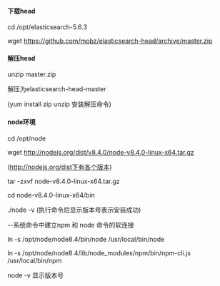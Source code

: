
#### 下载head

cd /opt/elasticsearch-5.6.3

wget https://github.com/mobz/elasticsearch-head/archive/master.zip



#### 解压head

unzip master.zip

解压为elasticsearch-head-master

(yum install zip unzip 安装解压命令)


#### node环境

cd /opt/node

wget http://nodejs.org/dist/v8.4.0/node-v8.4.0-linux-x64.tar.gz

(http://nodejs.org/dist下有各个版本)

tar -zxvf node-v8.4.0-linux-x64.tar.gz

cd node-v8.4.0-linux-x64/bin

./node -v (执行命令后显示版本号表示安装成功)

--系统命令中建立npm 和 node 命令的软连接

ln -s /opt/node/node8.4/bin/node /usr/local/bin/node

ln -s /opt/node/node8.4/lib/node_modules/npm/bin/npm-cli.js /usr/local/bin/npm

node -v  显示版本号

